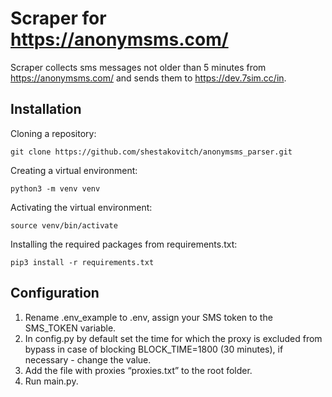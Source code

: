 # Scraper for https://anonymsms.com/
Scraper collects sms messages not older than 5 minutes from https://anonymsms.com/ and sends them to https://dev.7sim.cc/in.

## Installation

Cloning a repository:

```git clone https://github.com/shestakovitch/anonymsms_parser.git```

Creating a virtual environment:

```python3 -m venv venv```


Activating the virtual environment:

```source venv/bin/activate```

Installing the required packages from requirements.txt﻿:

```pip3 install -r requirements.txt```

## Configuration

1. Rename .env_example to .env, assign your SMS token to the SMS_TOKEN variable.
2. In config.py by default set the time for which the proxy is excluded from bypass in case of blocking BLOCK_TIME=1800 (30 minutes), if necessary - change the value.
3. Add the file with proxies “proxies.txt” to the root folder.
4. Run main.py.
